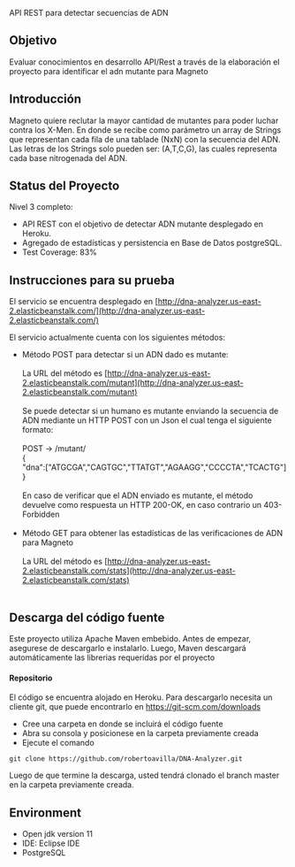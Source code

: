 API REST para detectar secuencias de ADN

## Objetivo

Evaluar conocimientos en desarrollo API/Rest a través de la elaboración el proyecto para identificar el adn mutante para Magneto

## Introducción

Magneto quiere reclutar la mayor cantidad de mutantes para poder luchar contra los X-Men. En donde se recibe como parámetro un array de Strings que representan cada fila de una tablade (NxN) con la secuencia del ADN. Las letras de los Strings solo pueden ser: (A,T,C,G), las cuales representa cada base nitrogenada del ADN.


## Status del Proyecto

Nivel 3 completo: 
* API REST con el objetivo de detectar ADN mutante desplegado en Heroku. 
* Agregado de estadísticas y persistencia en Base de Datos postgreSQL. 
* Test Coverage: 83%

## Instrucciones para su prueba

El servicio se encuentra desplegado en [http://dna-analyzer.us-east-2.elasticbeanstalk.com/](http://dna-analyzer.us-east-2.elasticbeanstalk.com/)

El servicio actualmente cuenta con los siguientes métodos:
 
 * Método POST para detectar si un ADN dado es mutante:<br><br>
  La URL del método es [http://dna-analyzer.us-east-2.elasticbeanstalk.com/mutant](http://dna-analyzer.us-east-2.elasticbeanstalk.com/mutant)<br><br>
Se puede detectar si un humano es mutante enviando la secuencia de ADN mediante un HTTP POST con un Json el cual tenga el siguiente formato:<br><br>
POST → /mutant/<br />
{<br />
"dna":["ATGCGA","CAGTGC","TTATGT","AGAAGG","CCCCTA","TCACTG"]<br />
}<br><br>
En caso de verificar que el ADN enviado es mutante, el método devuelve como respuesta un HTTP 200-OK, en caso contrario un
403-Forbidden <br><br>
* Método GET para obtener las estadísticas de las verificaciones de ADN para Magneto<br><br>
La URL del método es [http://dna-analyzer.us-east-2.elasticbeanstalk.com/stats](http://dna-analyzer.us-east-2.elasticbeanstalk.com/stats)<br><br>

## Descarga del código fuente
   
   Este proyecto utiliza Apache Maven embebido. Antes de empezar, asegurese de descargarlo e instalarlo. Luego, Maven descargará automáticamente las librerias requeridas por el proyecto
   
   #### Repositorio
   
   El código se encuentra alojado en Heroku. Para descargarlo necesita un cliente git, que puede encontrarlo en https://git-scm.com/downloads
   
   * Cree una carpeta en donde se incluirá el código fuente<br>
   * Abra su consola y posicionese en la carpeta previamente creada<br>
   * Ejecute el comando<br>
   
    git clone https://github.com/robertoavilla/DNA-Analyzer.git
   
   Luego de que termine la descarga, usted tendrá clonado el branch master en la carpeta previamente creada.

## Environment

* Open jdk version 11
* IDE: Eclipse IDE 
* PostgreSQL

